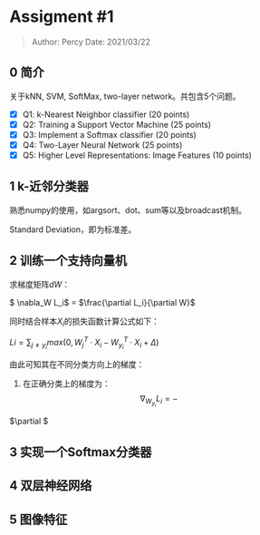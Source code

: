 # Assigment \#1

> Author: Percy
> Date: 2021/03/22

## 0 简介

关于kNN, SVM, SoftMax, two-layer network。共包含5个问题。

- [x] Q1: k-Nearest Neighbor classifier (20 points)
- [x] Q2: Training a Support Vector Machine (25 points)
- [x] Q3: Implement a Softmax classifier (20 points)
- [x] Q4: Two-Layer Neural Network (25 points)
- [x] Q5: Higher Level Representations: Image Features (10 points)

## 1 k-近邻分类器

熟悉numpy的使用，如argsort、dot、sum等以及broadcast机制。

Standard Deviation，即为标准差。

## 2 训练一个支持向量机

求梯度矩阵$dW$：

$ \nabla_W L_i$ = $\frac{\partial L_i}{\partial W}$

同时结合样本$X_i$的损失函数计算公式如下：

$Li = \sum_{j \neq y_i} max(0, W_j^T \cdot X_i - W_{y_i}^T \cdot X_i + \Delta)$

由此可知其在不同分类方向上的梯度：

1. 在正确分类上的梯度为：
   $$ \nabla_{W_{y_i}} L_i = -$$


 $\partial $

## 3 实现一个Softmax分类器

## 4 双层神经网络

## 5 图像特征